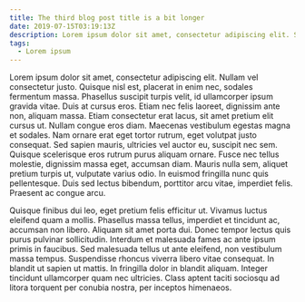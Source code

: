 ```yaml
---
title: The third blog post title is a bit longer
date: 2019-07-15T03:19:13Z
description: Lorem ipsum dolor sit amet, consectetur adipiscing elit. Suspendisse felis justo, lacinia sit amet rhoncus quis, placerat at nisi. Aliquam eu dignissim nulla. Integer a leo tortor.
tags:
  - Lorem ipsum
---
```


Lorem ipsum dolor sit amet, consectetur adipiscing elit. Nullam vel consectetur justo. Quisque nisl est, placerat in enim nec, sodales fermentum massa. Phasellus suscipit turpis velit, id ullamcorper ipsum gravida vitae. Duis at cursus eros. Etiam nec felis laoreet, dignissim ante non, aliquam massa. Etiam consectetur erat lacus, sit amet pretium elit cursus ut. Nullam congue eros diam. Maecenas vestibulum egestas magna et sodales. Nam ornare erat eget tortor rutrum, eget volutpat justo consequat. Sed sapien mauris, ultricies vel auctor eu, suscipit nec sem. Quisque scelerisque eros rutrum purus aliquam ornare. Fusce nec tellus molestie, dignissim massa eget, accumsan diam. Mauris nulla sem, aliquet pretium turpis ut, vulputate varius odio. In euismod fringilla nunc quis pellentesque. Duis sed lectus bibendum, porttitor arcu vitae, imperdiet felis. Praesent ac congue arcu.

Quisque finibus dui leo, eget pretium felis efficitur ut. Vivamus luctus eleifend quam a mollis. Phasellus massa tellus, imperdiet et tincidunt ac, accumsan non libero. Aliquam sit amet porta dui. Donec tempor lectus quis purus pulvinar sollicitudin. Interdum et malesuada fames ac ante ipsum primis in faucibus. Sed malesuada tellus ut ante eleifend, non vestibulum massa tempus. Suspendisse rhoncus viverra libero vitae consequat. In blandit ut sapien ut mattis. In fringilla dolor in blandit aliquam. Integer tincidunt ullamcorper quam nec ultricies. Class aptent taciti sociosqu ad litora torquent per conubia nostra, per inceptos himenaeos.
